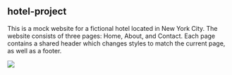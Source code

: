 ## hotel-project ##

This is a mock website for a fictional hotel located in New York City. The website consists of three pages: Home, About, and Contact. Each page contains a shared header which changes styles to match the current page, as well as a footer.

![](hotel-project.gif)
